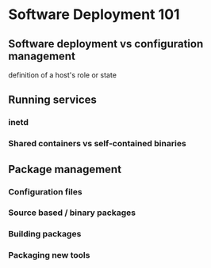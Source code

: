 # Software Deployment 101

## Software deployment vs configuration management

definition of a host's role or state

## Running services

### inetd

### Shared containers vs self-contained binaries

## Package management

### Configuration files

### Source based / binary packages

### Building packages

### Packaging new tools
